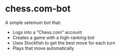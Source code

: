 # chess.com-bot
A simple selenium bot that:
- Logs into a "Chess.com" account
- Creates a game with a high-ranking bot 
- Uses Stockfish to get the best move for each turn
- Plays that move automatically
